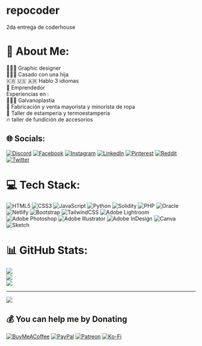 
# repocoder
2da entrega de coderhouse
# 💫 About Me:
👨🏻‍🎓 Graphic designer<br>👨‍👩‍👧 Casado con una hija<br>🇰🇷 🇺🇸 🇦🇷 Hablo 3 idiomas<br>🌱 Emprendedor<br>Experiencias en :<br>👨🏻‍🔬 Galvanoplastia<br>👕 Fabricación y venta mayorista y minorista de ropa<br>🔅 Taller de estamperia y termoestamperia<br>🔥 taller de fundición de accesorios


## 🌐 Socials:
[![Discord](https://img.shields.io/badge/Discord-%237289DA.svg?logo=discord&logoColor=white)](https://discord.gg/jaelee) [![Facebook](https://img.shields.io/badge/Facebook-%231877F2.svg?logo=Facebook&logoColor=white)](https://facebook.com/jaelee) [![Instagram](https://img.shields.io/badge/Instagram-%23E4405F.svg?logo=Instagram&logoColor=white)](https://instagram.com/jaelee) [![LinkedIn](https://img.shields.io/badge/LinkedIn-%230077B5.svg?logo=linkedin&logoColor=white)](https://linkedin.com/in/jaelee) [![Pinterest](https://img.shields.io/badge/Pinterest-%23E60023.svg?logo=Pinterest&logoColor=white)](https://pinterest.com/jaelee) [![Reddit](https://img.shields.io/badge/Reddit-%23FF4500.svg?logo=Reddit&logoColor=white)](https://reddit.com/user/jaelee) [![Twitter](https://img.shields.io/badge/Twitter-%231DA1F2.svg?logo=Twitter&logoColor=white)](https://twitter.com/jaelee) 

# 💻 Tech Stack:
![HTML5](https://img.shields.io/badge/html5-%23E34F26.svg?style=for-the-badge&logo=html5&logoColor=white) ![CSS3](https://img.shields.io/badge/css3-%231572B6.svg?style=for-the-badge&logo=css3&logoColor=white) ![JavaScript](https://img.shields.io/badge/javascript-%23323330.svg?style=for-the-badge&logo=javascript&logoColor=%23F7DF1E) ![Python](https://img.shields.io/badge/python-3670A0?style=for-the-badge&logo=python&logoColor=ffdd54) ![Solidity](https://img.shields.io/badge/Solidity-%23363636.svg?style=for-the-badge&logo=solidity&logoColor=white) ![PHP](https://img.shields.io/badge/php-%23777BB4.svg?style=for-the-badge&logo=php&logoColor=white) ![Oracle](https://img.shields.io/badge/Oracle-F80000?style=for-the-badge&logo=oracle&logoColor=white) ![Netlify](https://img.shields.io/badge/netlify-%23000000.svg?style=for-the-badge&logo=netlify&logoColor=#00C7B7) ![Bootstrap](https://img.shields.io/badge/bootstrap-%23563D7C.svg?style=for-the-badge&logo=bootstrap&logoColor=white) ![TailwindCSS](https://img.shields.io/badge/tailwindcss-%2338B2AC.svg?style=for-the-badge&logo=tailwind-css&logoColor=white) ![Adobe Lightroom](https://img.shields.io/badge/Adobe%20Lightroom-31A8FF.svg?style=for-the-badge&logo=Adobe%20Lightroom&logoColor=white) ![Adobe Photoshop](https://img.shields.io/badge/adobephotoshop-%2331A8FF.svg?style=for-the-badge&logo=adobephotoshop&logoColor=white) ![Adobe Illustrator](https://img.shields.io/badge/adobeillustrator-%23FF9A00.svg?style=for-the-badge&logo=adobeillustrator&logoColor=white) ![Adobe InDesign](https://img.shields.io/badge/Adobe%20InDesign-49021F?style=for-the-badge&logo=adobeindesign&logoColor=white) ![Canva](https://img.shields.io/badge/Canva-%2300C4CC.svg?style=for-the-badge&logo=Canva&logoColor=white) ![Sketch](https://img.shields.io/badge/Sketch-FFB387?style=for-the-badge&logo=sketch&logoColor=black)
# 📊 GitHub Stats:
![](https://github-readme-stats.vercel.app/api?username=jaelee&theme=blueberry&hide_border=true&include_all_commits=false&count_private=false)<br/>
![](https://github-readme-streak-stats.herokuapp.com/?user=jaelee&theme=blueberry&hide_border=true)<br/>
![](https://github-readme-stats.vercel.app/api/top-langs/?username=jaelee&theme=blueberry&hide_border=true&include_all_commits=false&count_private=false&layout=compact)

---
[![](https://visitcount.itsvg.in/api?id=jaelee&icon=0&color=0)](https://visitcount.itsvg.in)

  ## 💰 You can help me by Donating
  [![BuyMeACoffee](https://img.shields.io/badge/Buy%20Me%20a%20Coffee-ffdd00?style=for-the-badge&logo=buy-me-a-coffee&logoColor=black)](https://buymeacoffee.com/jaelee) [![PayPal](https://img.shields.io/badge/PayPal-00457C?style=for-the-badge&logo=paypal&logoColor=white)](https://paypal.me/jaelee) [![Patreon](https://img.shields.io/badge/Patreon-F96854?style=for-the-badge&logo=patreon&logoColor=white)](https://patreon.com/jaelee) [![Ko-Fi](https://img.shields.io/badge/Ko--fi-F16061?style=for-the-badge&logo=ko-fi&logoColor=white)](https://ko-fi.com/jaelee) 

  
<!-- Proudly created with GPRM ( https://gprm.itsvg.in ) -->
